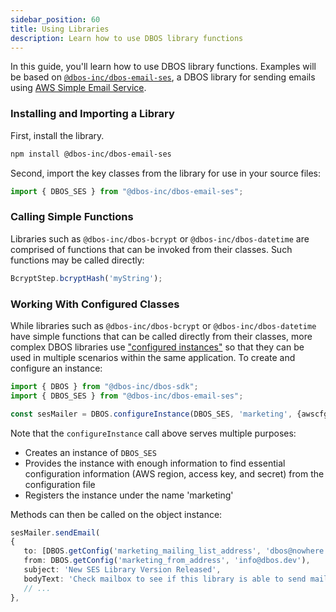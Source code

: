 ```yaml
---
sidebar_position: 60
title: Using Libraries
description: Learn how to use DBOS library functions
---
```


In this guide, you'll learn how to use DBOS library functions.  Examples will be based on [`@dbos-inc/dbos-email-ses`](https://www.npmjs.com/package/@dbos-inc/dbos-email-ses), a DBOS library for sending emails using [AWS Simple Email Service](https://aws.amazon.com/ses/).

### Installing and Importing a Library

First, install the library.
```bash
npm install @dbos-inc/dbos-email-ses
```

Second, import the key classes from the library for use in your source files:
```typescript
import { DBOS_SES } from "@dbos-inc/dbos-email-ses";
```

### Calling Simple Functions
Libraries such as `@dbos-inc/dbos-bcrypt` or `@dbos-inc/dbos-datetime` are comprised of functions that can be invoked from their classes.  Such functions may be called directly:
```typescript
BcryptStep.bcryptHash('myString');
```

### Working With Configured Classes
While libraries such as `@dbos-inc/dbos-bcrypt` or `@dbos-inc/dbos-datetime` have simple functions that can be called directly from their classes, more complex DBOS libraries use ["configured instances"](../development/configured-instances) so that they can be used in multiple scenarios within the same application.  To create and configure an instance:

```typescript
import { DBOS } from "@dbos-inc/dbos-sdk";
import { DBOS_SES } from "@dbos-inc/dbos-email-ses";

const sesMailer = DBOS.configureInstance(DBOS_SES, 'marketing', {awscfgname: 'marketing_email_aws_config'});
```

Note that the `configureInstance` call above serves multiple purposes:
* Creates an instance of `DBOS_SES`
* Provides the instance with enough information to find essential configuration information (AWS region, access key, and secret) from the configuration file
* Registers the instance under the name 'marketing'

Methods can then be called on the object instance:
```typescript
sesMailer.sendEmail(
{
   to: [DBOS.getConfig('marketing_mailing_list_address', 'dbos@nowhere.dev')],
   from: DBOS.getConfig('marketing_from_address', 'info@dbos.dev'),
   subject: 'New SES Library Version Released',
   bodyText: 'Check mailbox to see if this library is able to send mail about itself.',
   // ...
},
```
